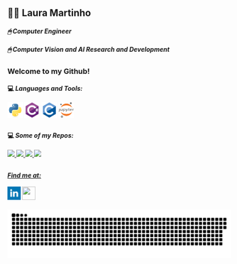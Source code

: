## 👩‍💻 Laura Martinho
##### 🖱 Computer Engineer
##### 🖱 Computer Vision and AI Research and Development
##
### Welcome to my Github!
#### 💻 *Languages and Tools:* <div style="display: inline_block"><br> <img align="center" alt="laura-Python" height="35" width="35" src="https://raw.githubusercontent.com/devicons/devicon/master/icons/python/python-original.svg"> <img align="center" alt="laura-Csharp" height="35" width="35" src="https://raw.githubusercontent.com/devicons/devicon/master/icons/csharp/csharp-original.svg"> <img align="center" alt="laura-c" height="35" width="35" src="https://raw.githubusercontent.com/devicons/devicon/master/icons/c/c-original.svg"> <img align="center" alt="laura-Jupyter" height="35" width="35" src="https://raw.githubusercontent.com/devicons/devicon/master/icons/jupyter/jupyter-original-wordmark.svg"> 
</div>
  
## 
#### 💻 *Some of my Repos:*
  <div>
  <a href="https://github.com/lauramartinho/Halide-Image-Processing"> 
  <img height="120em" src="https://github-readme-stats.vercel.app/api/pin/?username=lauramartinho&repo=Halide-Image-Processing&theme=react"/> 
  <a href="https://github.com/lauramartinho/Underwater-image-enhancement-based-on-fusion-of-intensity-transformation-techniques">
  <img height="120em" src="https://github-readme-stats.vercel.app/api/pin/?username=lauramartinho&repo=Underwater-image-enhancement-based-on-fusion-of-intensity-transformation-techniques&theme=react"/>
  <a href="https://github.com/lauramartinho/Revelacao-Digital-Fotografias"> 
  <img height="120em" src="https://github-readme-stats.vercel.app/api/pin/?username=lauramartinho&repo=Revelacao-Digital-Fotografias&theme=react"/> 
    <a href="https://github.com/lauramartinho/Nvidia-and-CUDA-configuration-full-guide"> 
  <img height="120em" src="https://github-readme-stats.vercel.app/api/pin/?username=lauramartinho&repo=Nvidia-and-CUDA-configuration-full-guide&theme=react"/> 
  
  
</div>
    
##
#### *Find me at:* <div style="display: inline_block"><br> <a href="https://www.linkedin.com/in/laura-martinho-7b7708158/" target="_blank"><img  height="30" width="30" src="https://github.com/edent/SuperTinyIcons/blob/master/images/svg/linkedin.svg" target="_blank"></a> <a href="https://github.com/Dino-Comp" target="_blank"> <img  height="30" width="30" src="https://user-images.githubusercontent.com/65466643/143583050-57594037-0df3-4137-bd77-9e0731693c07.png" target="_blank">  

</a>![Snake animation](https://github.com/lauramartinho/lauramartinho/blob/output/github-contribution-grid-snake.svg)
  </div>
 
  
